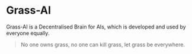# Grass-AI
Grass-AI is a Decentralised Brain for AIs, which is developed and used by everyone equally. 

> No one owns grass, no one can kill grass, let grass be everywhere.
